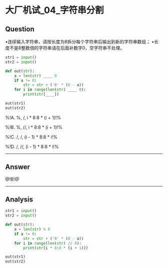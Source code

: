 # 大厂机试_04_字符串分割

## Question
•连续输入字符串，请按长度为8拆分每个字符串后输出到新的字符串数组；
•长度不是8整数倍的字符串请在后面补数字0，空字符串不处理。

```python
str1 = input()
str2 = input()

def out(str):
    a = len(str) ____ 8
    if a != 0:
        str = str + ('0' * (8 - a))
    for i in range(len(str) ____ 8):
        print(str[____])

out(str1)
out(str2)
```

%!A. %, /, i * 8:8 * (i + 1)!%

%!B. %, //, i * 8:8 * (i + 1)!%

%!C. /, /, (i - 1) * 8:8 * i!%

%!D. /, //, (i - 1) * 8:8 * i!%

----

## Answer
@!B!@

----

## Analysis

```python
str1 = input()
str2 = input()

def out(str):
    a = len(str) % 8
    if a != 0:
        str = str + ('0' * (8 - a))
    for i in range(len(str) // 8):
        print(str[i * 8:8 * (i + 1)])

out(str1)
out(str2)
```